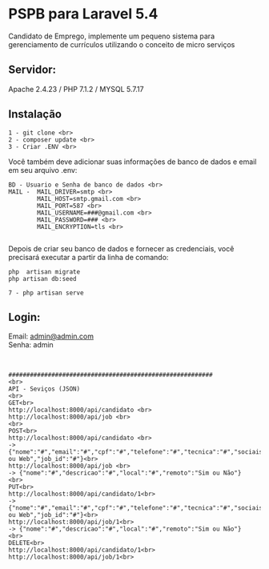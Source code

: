 # PSPB para Laravel 5.4
Candidato de Emprego, implemente um pequeno sistema para gerenciamento de currículos utilizando o conceito de micro serviços

## Servidor:
Apache 2.4.23 / PHP 7.1.2 / MYSQL 5.7.17

## Instalação

~~~~
1 - git clone <br>
2 - composer update <br>
3 - Criar .ENV <br>
~~~~

Você também deve adicionar suas informações de banco de dados e email em seu arquivo .env: <br>
~~~~ 
BD - Usuario e Senha de banco de dados <br>
MAIL -  MAIL_DRIVER=smtp <br>
        MAIL_HOST=smtp.gmail.com <br>
        MAIL_PORT=587 <br>
        MAIL_USERNAME=###@gmail.com <br>
        MAIL_PASSWORD=### <br>
        MAIL_ENCRYPTION=tls <br>
        
~~~~ 
Depois de criar seu banco de dados e fornecer as credenciais, você precisará executar a partir da linha de comando:
~~~~
php  artisan migrate
php artisan db:seed
~~~~

~~~~
7 - php artisan serve 
~~~~ 

## Login:

Email: admin@admin.com <br>
Senha: admin <br><br>
    
~~~~ 
    
#########################################################
<br>
API - Seviços (JSON)
<br>
GET<br>
http://localhost:8000/api/candidato <br>
http://localhost:8000/api/job <br>
<br>
POST<br>
http://localhost:8000/api/candidato <br>
-> {"nome":"#","email":"#","cpf":"#","telefone":"#","tecnica":"#","sociais":"#","experiencia":"#","arquivo":"Local ou Web","job_id":"#"}<br>
http://localhost:8000/api/job <br>
-> {"nome":"#","descricao":"#","local":"#","remoto":"Sim ou Não"}
<br>
PUT<br>
http://localhost:8000/api/candidato/1<br>
-> {"nome":"#","email":"#","cpf":"#","telefone":"#","tecnica":"#","sociais":"#","experiencia":"#","arquivo":"Local ou Web","job_id":"#"}<br>
http://localhost:8000/api/job/1<br>
-> {"nome":"#","descricao":"#","local":"#","remoto":"Sim ou Não"}
<br>
DELETE<br>
http://localhost:8000/api/candidato/1<br>
http://localhost:8000/api/job/1<br>
